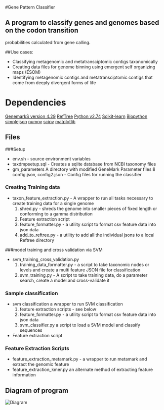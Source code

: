 
#Gene Pattern Classifier
## A program to classify genes and genomes based on the codon transition 
probabilities calculated from gene calling. 
 
##Use cases:
* Classifying metagenomic and metatransciptomic contigs taxonomically
* Creating data files for genome binning using emergent self organizing maps (ESOM)
* Identifying metagenomic contigs and metatransciptomic contigs that come from deeply 
  divergent forms of life

# Dependencies
[GenemarkS version 4.29](http://exon.gatech.edu/GeneMark/)
[RefTree](http://jgi.goe.gov)
[Python v2.74](https://www.python.org/)
[Scikit-learn](https://scikits.appspot.com/scikit-learn)
[Biopython](http://biopython.org)
[simplejson](https://github.com/simplejson/simplejson)
[numpy](http://www.numpy.org/)
[scipy](http://www.scipy.org/)
[matplotlib](http://matplotlib.org/)

## Files
###Setup
 * env.sh - source environment variables
 * taxdmpsetup.sql - Creates a sqlite database from NCBI taxonomy files
 * gm_parameters A directory with modified GeneMark Parameter files
 8 config.json, config2.json - Config files for running the classifier 

### Creating Training data 
 * taxon_feature_extraction.py - A wrapper to run all tasks necessary to create training data for a single genome
 	1. shred.py - shreds the genome into smaller pieces of fixed length or conforming to a gamma distribution
 	2. Feature extraction script
 	3. feature_formatter.py - a utility script  to format csv feature data into json data
 	4. add_to_reftree.py - a utility to add all the individual jsons to a local Reftree directory


###model training and cross validation via SVM
* svm_training_cross_validation.py
	1. training_data_formatter.py - a script to take taxonomic nodes or levels and create
	 a multi feature JSON file for classification 
	2. svm_training.py - A script to take training data, do a parameter search, create a model and cross-validate it 

### Sample classification
* svm classification a wrapper to run SVM classification
	1. feature extraction scripts - see below
	2. feature_formatter.py - a utility script  to format csv feature data into json data
	3. svm_classifier.py a script to load a SVM model and classify sequences
* Feature extraction script

### Feature Extraction Scripts 
* feature_extraction_metamark.py - a wrapper to run metamark and extract the genomic feature
* feature_extraction_kmer.py an alternate method of extracting feature information
## Diagram of program
![Diagram](https://drive.google.com/a/lbl.gov/file/d/0B_L1drs_8zkeYWl3NXotVVAyajA/view?usp=sharing)
 	
